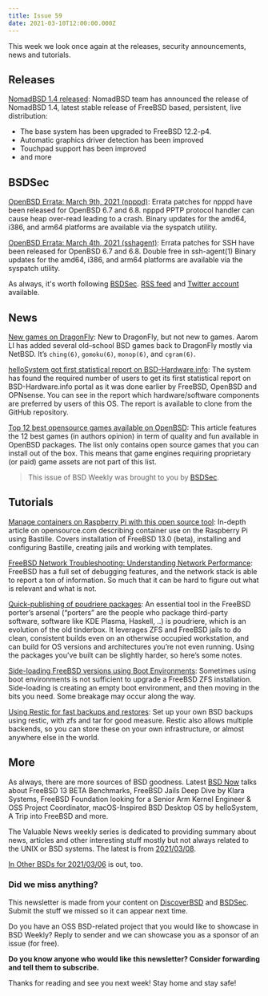 ```yaml
---
title: Issue 59
date: 2021-03-10T12:00:00.000Z
---
```


This week we look once again at the releases, security announcements, news and tutorials.

<!-- more -->

## Releases

[NomadBSD 1.4 released](https://nomadbsd.org/#1.4): NomadBSD team has announced the release of NomadBSD 1.4, latest stable release of FreeBSD based, persistent, live distribution:

- The base system has been upgraded to FreeBSD 12.2-p4.
- Automatic graphics driver detection has been improved
- Touchpad support has been improved
- and more

## BSDSec

[OpenBSD Errata: March 9th, 2021 (npppd)](https://bsdsec.net/articles/openbsd-errata-march-9th-2021-npppd?utm_source=bsdweekly): Errata patches for npppd have been released for OpenBSD 6.7 and 6.8. npppd PPTP protocol handler can cause heap over-read leading to a crash. Binary updates for the amd64, i386, and arm64 platforms are available via the syspatch utility.

[OpenBSD Errata: March 4th, 2021 (sshagent)](https://bsdsec.net/articles/openbsd-errata-march-4th-2021-sshagent?utm_source=bsdweekly): Errata patches for SSH have been released for OpenBSD 6.7 and 6.8. Double free in ssh-agent(1) Binary updates for the amd64, i386, and arm64 platforms are available via the syspatch utility.

As always, it's worth following [BSDSec](https://bsdsec.net). [RSS feed](https://bsdsec.net/articles.atom) and [Twitter account](https://twitter.com/bsdsec) available.

## News

[New games on DragonFly](https://www.dragonflydigest.com/2021/03/02/25504.html?utm_source=bsdweekly): New to DragonFly, but not new to games. Aarom LI has added several old–school BSD games back to DragonFly mostly via NetBSD. It’s `ching(6)`, `gomoku(6)`, `monop(6)`, and `cgram(6)`.

[helloSystem got first statistical report on BSD-Hardware.info](https://github.com/bsdhw/Trends/tree/master/Dist/helloSystem?utm_source=bsdweekly): The system has found the required number of users to get its first statistical report on BSD-Hardware.info portal as it was done earlier by FreeBSD, OpenBSD and OPNsense. You can see in the report which hardware/software components are preferred by users of this OS. The report is available to clone from the GitHub repository.

[Top 12 best opensource games available on OpenBSD](https://dataswamp.org/~solene/2021-03-07-openbsd-best-games.html?utm_source=bsdweekly): This article features the 12 best games (in authors opinion) in term of quality and fun available in OpenBSD packages. The list only contains open source games that you can install out of the box. This means that game engines requiring proprietary (or paid) game assets are not part of this list.

> This issue of BSD Weekly was brought to you by [BSDSec](https://bsdsec.net/).

## Tutorials

[Manage containers on Raspberry Pi with this open source tool](https://opensource.com/article/21/3/bastille-raspberry-pi?utm_source=bsdweekly): In-depth article on opensource.com describing container use on the Raspberry Pi using Bastille. Covers installation of FreeBSD 13.0 (beta), installing and configuring Bastille, creating jails and working with templates.

[FreeBSD Network Troubleshooting: Understanding Network Performance](https://klarasystems.com/articles/freebsd-network-troubleshooting-understanding-network-performance/?utm_source=bsdweekly): FreeBSD has a full set of debugging features, and the network stack is able to report a ton of information. So much that it can be hard to figure out what is relevant and what is not.

[Quick-publishing of poudriere packages](https://euroquis.nl/freebsd/2021/03/08/poudriere.html?utm_source=bsdweekly): An essential tool in the FreeBSD porter’s arsenal (“porters” are the people who package third-party software, software like KDE Plasma, Haskell, ..) is poudriere, which is an evolution of the old tinderbox. It leverages ZFS and FreeBSD jails to do clean, consistent builds even on an otherwise occupied workstation, and can build for OS versions and architectures you’re not even running. Using the packages you’ve built can be slightly harder, so here’s some notes.

[Side-loading FreeBSD versions using Boot Environments](https://people.freebsd.org/~dch/posts/2021-02-23-sideloading-freebsd.html?utm_source=bsdweekly): Sometimes using boot environments is not sufficient to upgrade a FreeBSD ZFS installation. Side-loading is creating an empty boot environment, and then moving in the bits you need. Some breakage may occur along the way.

[Using Restic for fast backups and restores](https://people.freebsd.org/~dch/posts/2021-03-05-restic-backups.html?utm_source=bsdweekly): Set up your own BSD backups using restic, with zfs and tar for good measure. Restic also allows multiple backends, so you can store these on your own infrastructure, or almost anywhere else in the world.

## More

As always, there are more sources of BSD goodness. Latest [BSD Now](https://www.bsdnow.tv/392?utm_source=bsdweekly) talks about FreeBSD 13 BETA Benchmarks, FreeBSD Jails Deep Dive by Klara Systems, FreeBSD Foundation looking for a Senior Arm Kernel Engineer & OSS Project Coordinator, macOS-Inspired BSD Desktop OS by helloSystem, A Trip into FreeBSD and more.

The Valuable News weekly series is dedicated to providing summary about news, articles and other interesting stuff mostly but not always related to the UNIX or BSD systems. The latest is from [2021/03/08](https://vermaden.wordpress.com/2021/03/08/valuable-news-2021-03-08/?utm_source=bsdweekly).

[In Other BSDs for 2021/03/06](https://www.dragonflydigest.com/2021/03/06/25507.html?utm_source=bsdweekly) is out, too.

### Did we miss anything?

This newsletter is made from your content on [DiscoverBSD](https://discoverbsd.com) and [BSDSec](https://bsdsec.net). Submit the stuff we missed so it can appear next time.

Do you have an OSS BSD-related project that you would like to showcase in BSD Weekly? Reply to sender and we can showcase you as a sponsor of an issue (for free).

**Do you know anyone who would like this newsletter? Consider forwarding and tell them to subscribe.**

Thanks for reading and see you next week! Stay home and stay safe!
